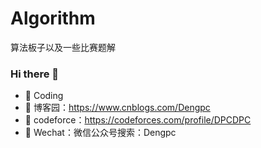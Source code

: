 # Algorithm
算法板子以及一些比赛题解
### Hi there 👋

<!--
**** is a ✨ _special_ ✨ repository because its `README.md` (this file) appears on your GitHub profile.

Here are some ideas to get you started:

- 🔭 I’m currently working on ...
- 🌱 I’m currently learning ...
- 👯 I’m looking to collaborate on ...
- 🤔 I’m looking for help with ...
- 💬 Ask me about ...
- 📫 How to reach me: ...
- 😄 Pronouns: ...
- ⚡ Fun fact: ...
-->
<!--
![](https://visitor-badge.glitch.me/badge?page_id=Jack-Cherish)
<img align='right' src="https://media.giphy.com/media/M9gbBd9nbDrOTu1Mqx/giphy.gif" width="150">
-->

- 🔭 Coding
- 🤔 博客园：https://www.cnblogs.com/Dengpc
- 🌈 codeforce：https://codeforces.com/profile/DPCDPC
- 👯 Wechat：微信公众号搜索：Dengpc

<div align=center>
<!--   <img src="https://ftp.bmp.ovh/imgs/2020/07/112254f0199e3d4f.jpg" alt="wechat" width="450" height="200" align="bottom" />-->
<!--   <img src="http://photos.cuijiahua.com/wx.jpg" alt="wechat" width="300" height="150" align="bottom" /> -->
</div>

<!--   <img src="https://github-profile-trophy.vercel.app/?username=Jack-Cherish&theme=flat&column=7" alt="logo" height="160" align="center" style="margin: auto; margin-bottom: 20px;" />-->
